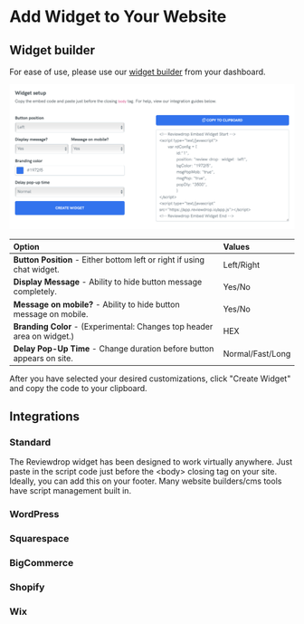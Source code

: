 # Add Widget to Your Website

## Widget builder

For ease of use, please use our [widget builder](https://reviewdrop.io/embed) from your dashboard.

![Reviewdrop Widget Setup Tool](../.gitbook/assets/screenshot-2018-11-19-at-01.12.41.png)

| Option | Values |
| :--- | :--- |
| **Button Position** - Either bottom left or right if using chat widget. | Left/Right |
| **Display Message** - Ability to hide button message completely. | Yes/No |
| **Message on mobile?** - Ability to hide button message on mobile. | Yes/No |
| **Branding Color** - \(Experimental: Changes top header area on widget.\) | HEX |
| **Delay Pop-Up Time** - Change duration before button appears on site. | Normal/Fast/Long |

After you have selected your desired customizations, click "Create Widget" and copy the code to your clipboard.

## Integrations

### Standard

The Reviewdrop widget has been designed to work virtually anywhere. Just paste in the script code just before the &lt;body&gt; closing tag on your site. Ideally, you can add this on your footer. Many website builders/cms tools have script management built in. 

### WordPress

### Squarespace

### BigCommerce

### Shopify

### Wix

